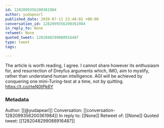 ```yaml
---
id: 1282099356200361984
author: yudapearl
published_date: 2020-07-11 23:48:01 +00:00
conversation_id: 1282099356200361984
in_reply_to: None
retweet: None
quoted_tweet: 1282048299088916487
type: tweet
tags:

---
```


The article is worth reading, I agree. I cannot share however its enthusiasm for, and resurrection of Dreyfus arguments which, IMO, aim to mystify, rather than understand human intelligence. AGI will be achieved by conquering one mini-Turing-test at a time, not by quitting. https://t.co/rteN0tPk6Y

### Metadata

Author: [[@yudapearl]]
Conversation: [[conversation-1282099356200361984]]
In reply to: [[None]]
Retweet of: [[None]]
Quoted tweet: [[1282048299088916487]]
